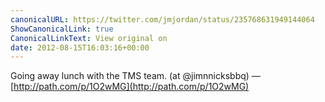 ```yaml
---
canonicalURL: https://twitter.com/jmjordan/status/235768631949144064
ShowCanonicalLink: true
CanonicalLinkText: View original on
date: 2012-08-15T16:03:16+00:00
---
```

Going away lunch with the TMS team. (at @jimnnicksbbq) — [http://path.com/p/1O2wMG](http://path.com/p/1O2wMG)